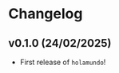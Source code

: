 # Changelog

<!--next-version-placeholder-->

## v0.1.0 (24/02/2025)

- First release of `holamundo`!